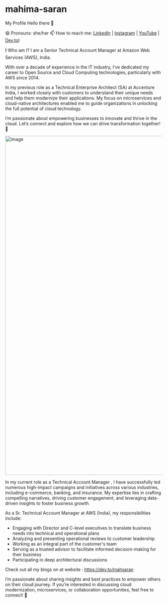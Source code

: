 # mahima-saran
My Profile
Hello there 👋

😄 Pronouns: she/her
📫 How to reach me: [LinkedIn](https://www.linkedin.com/in/mahima-saran/) | [Instagram](https://www.instagram.com/mahi.ista/) | [YouTube](https://www.youtube.com/@mahima.s) | [Dev.to](https://dev.to/mahsaran))

❗️ Who am I? I am a Senior Technical Account Manager at Amazon Web Services (AWS), India.

With over a decade of experience in the IT industry, I’ve dedicated my career to Open Source and Cloud Computing technologies, particularly with AWS since 2014.

In my previous role as a Technical Enterprise Architect (SA) at Accenture India, I worked closely with customers to understand their unique needs and help them modernize their applications. My focus on microservices and cloud-native architectures enabled me to guide organizations in unlocking the full potential of cloud technology.

I’m passionate about empowering businesses to innovate and thrive in the cloud. Let’s connect and explore how we can drive transformation together! 💬

<img width="1086" alt="image" src="https://github.com/user-attachments/assets/2df7f76a-8897-4920-b78b-6ea06507a856">

In my current role as a Technical Account Manager , I have successfully led numerous high-impact campaigns and initiatives across various industries, including e-commerce, banking, and insurance. My expertise lies in crafting compelling narratives, driving customer engagement, and leveraging data-driven insights to foster business growth.

As a Sr. Technical Account Manager at AWS (India), my responsibilities include:

- Engaging with Director and C-level executives to translate business needs into technical and operational plans
- Analyzing and presenting operational reviews to customer leadership
- Working as an integral part of the customer's team
- Serving as a trusted advisor to facilitate informed decision-making for their business
- Participating in deep architectural discussions

Check out all my  blogs on at website : https://dev.to/mahsaran

I’m passionate about sharing insights and best practices to empower others on their cloud journey. If you’re interested in discussing cloud modernization, microservices, or collaboration opportunities, feel free to connect! 💬

